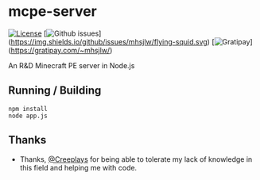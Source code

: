 mcpe-server
===========

[![License](https://img.shields.io/badge/license-MIT-blue.svg)](LICENSE)
[![Github issues](https://img.shields.io/github/issues/mhsjlw/mcpe-server.svg)]
(https://img.shields.io/github/issues/mhsjlw/flying-squid.svg)
[![Gratipay](https://img.shields.io/gratipay/mhsjlw.svg)]
(https://gratipay.com/~mhsjlw/)

An R&amp;D Minecraft PE server in Node.js

## Running / Building

    npm install
    node app.js
    

## Thanks

 - Thanks, [@Creeplays](http://github.com/creeplays) for being able to tolerate my lack of knowledge in this field and helping me with code.
